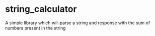 # string_calculator
A simple library which will parse a string and response with the sum of numbers present in the string
